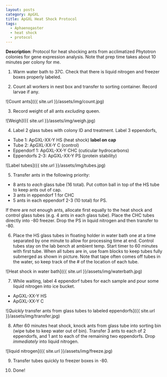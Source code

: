 ```yaml
---
layout: posts
category: ApGXL
title: ApGXL Heat Shock Protocol
tags:
  - Aphaenogaster
  - heat shock
  - protocol
---
```


**Description**: Protocol for heat shocking ants from acclimatized Phytotron colonies for gene expression analysis. Note that prep time takes about 10 minutes per colony for me.

1) Warm water bath to 37C. Check that there is liquid nitrogen and freezer boxes properly labeled.

2) Count all workers in nest box and transfer to sorting container. Record larvae if any.

![Count ants]({{ site.url }}/assets/img/count.jpg)

3) Record weight of all ants *excluding* queen.

![Weigh]({{ site.url }}/assets/img/weigh.jpg)

4) Label 2 glass tubes with colony ID and treatment. Label 3 eppendorfs, 
  - Tube 1: ApGXL-XX-Y HS (heat shock) **label on cap**
  - Tube 2: ApGXL-XX-Y C (control)
  - Eppendorf 1: ApGXL-XX-Y CHC (cuticular hydrocarbons)
  - Eppendorfs 2-3: ApGXL-XX-Y PS (protein stability)

![Label tubes]({{ site.url }}/assets/img/tubes.jpg)

5) Transfer ants in the following priority:
  - 8 ants to *each* glass tube (16 total). Put cotton ball in top of the HS tube to keep ants out of cap.
  - 3 ants in eppendorf 1 for CHC
  - 5 ants in each eppendorf 2-3 (10 total) for PS. 
  
  If there are not enough ants, allocate first equally to the heat shock and control glass tubes (e.g. 4 ants in each glass tube). Place the CHC tubes directly into -80 freezer. Drop the PS in liquid nitrogen and then transfer to -80. 

6) Place the HS glass tubes in floating holder in water bath one at a time separated by one minute to allow for processing time at end. Control tubes stay on the lab bench at ambient temp. Start timer to 60 minutes with first tube. When all tubes are in, use foam blocks to keep tubes fully submerged as shown in picture. Note that tape often comes off tubes in the water, so keep track of the # of the location of each tube.

![Heat shock in water bath]({{ site.url }}/assets/img/waterbath.jpg)

7) While waiting, label 4 eppendorf tubes for each sample and pour some liquid nitrogen into ice bucket.
  - ApGXL-XX-Y HS
  - ApGXL-XX-Y C

![*Quickly* transfer ants from glass tubes to labeled eppendorfs]({{ site.url }}/assets/img/transfer.jpg)  

8) After 60 minutes heat shock, knock ants from glass tube into sorting bin (wipe tube to keep water out of bin). Transfer 3 ants to each of 2 eppendorfs, and 1 ant to each of the remaining two eppendorfs. Drop *immediately* into liquid nitrogen. 

![liquid nitrogen]({{ site.url }}/assets/img/freeze.jpg)

9) Transfer tubes quickly to freezer boxes in -80.

10) Done!
